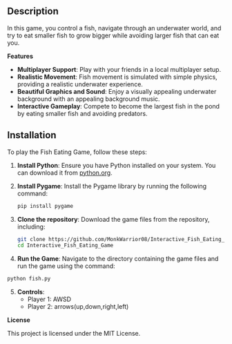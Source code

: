 
## Description

In this game, you control a fish, navigate through an underwater world, and try to eat smaller fish to grow bigger while avoiding larger fish that can eat you.

**Features**

- **Multiplayer Support**: Play with your friends in a local multiplayer setup.
- **Realistic Movement**: Fish movement is simulated with simple physics, providing a realistic underwater experience.
- **Beautiful Graphics and Sound**: Enjoy a visually appealing underwater background with an appealing background music.
- **Interactive Gameplay**: Compete to become the largest fish in the pond by eating smaller fish and avoiding predators.

## Installation

To play the Fish Eating Game, follow these steps:

1. **Install Python**: Ensure you have Python installed on your system. You can download it from [python.org](https://www.python.org/).

2. **Install Pygame**: Install the Pygame library by running the following command:
   ```bash
   pip install pygame
   ```

3. **Clone the repository**: Download the game files from the repository, including:
   ```bash
   git clone https://github.com/MonkWarrior08/Interactive_Fish_Eating_Game.git
   cd Interactive_Fish_Eating_Game
   ```

4. **Run the Game**: Navigate to the directory containing the game files and run the game using the command:
  ```bash
  python fish.py
  ```
5. **Controls**:
   - Player 1: AWSD
   - Player 2: arrows(up,down,right,left)

**License**

This project is licensed under the MIT License.
